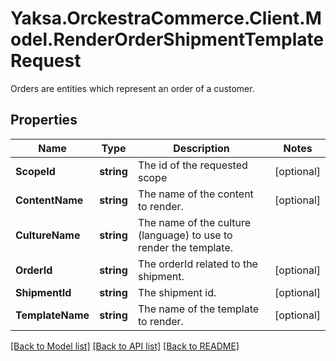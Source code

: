 # Yaksa.OrckestraCommerce.Client.Model.RenderOrderShipmentTemplateRequest
Orders are entities which represent an order of a customer.

## Properties

Name | Type | Description | Notes
------------ | ------------- | ------------- | -------------
**ScopeId** | **string** | The id of the requested scope | [optional] 
**ContentName** | **string** | The name of the content to render. | [optional] 
**CultureName** | **string** | The name of the culture (language) to use to render the template. | 
**OrderId** | **string** | The orderId related to the shipment. | [optional] 
**ShipmentId** | **string** | The shipment id. | [optional] 
**TemplateName** | **string** | The name of the template to render. | [optional] 

[[Back to Model list]](../README.md#documentation-for-models) [[Back to API list]](../README.md#documentation-for-api-endpoints) [[Back to README]](../README.md)

